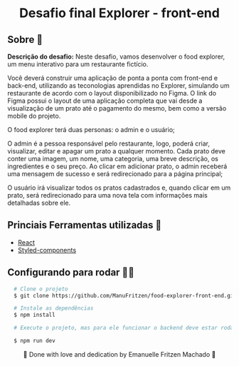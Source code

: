 <h1 align="center" >  
Desafio final Explorer - front-end
</h1>


## Sobre 📝

**Descrição do desafio:** Neste desafio, vamos desenvolver o food explorer, um menu interativo para um restaurante fictício.

Você deverá construir uma aplicação de ponta a ponta com front-end e back-end, utilizando as teconologias aprendidas no Explorer, simulando um restaurante de acordo com o layout disponibilizado no Figma. O link do Figma possui o layout de uma aplicação completa que vai desde a visualização de um prato até o pagamento do mesmo, bem como a versão mobile do projeto.

O food explorer terá duas personas: o admin e o usuário;

O admin é a pessoa responsável pelo restaurante, logo, poderá criar, visualizar, editar e apagar um prato a qualquer momento. Cada prato deve conter uma imagem, um nome, uma categoria, uma breve descrição, os ingredientes e o seu preço. Ao clicar em adicionar prato, o admin receberá uma mensagem de sucesso e será redirecionado para a página principal;

O usuário irá visualizar todos os pratos cadastrados e, quando clicar em um prato, será redirecionado para uma nova tela com informações mais detalhadas sobre ele.


## Princiais Ferramentas utilizadas 🔧

- [React](https://reactjs.org)
- [Styled-components](https://styled-components.com/)

## Configurando para rodar 👩‍💻

```bash
  # Clone o projeto
  $ git clone https://github.com/ManuFritzen/food-explorer-front-end.git
```
```bash 
  # Instale as dependências
  $ npm install
```
```bash
  # Execute o projeto, mas para ele funcionar o backend deve estar rodando também.

  $ npm run dev
```


<p align="center">💖 Done with love and dedication by Emanuelle Fritzen Machado 💖</p>
